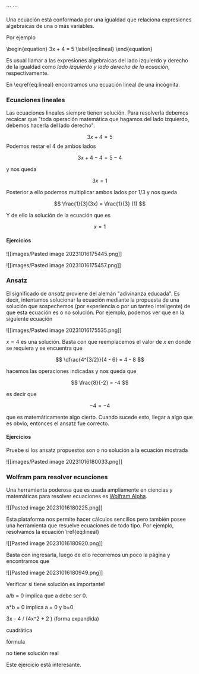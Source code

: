 <div class="hidden-code">
```
<script>
MathJax = {
   tex: {
    tags: 'ams'
  },
    chtml: {
        scale: 1.3
},
    svg: {
         scale: 1.3
    }
 };
</script>
``` </div>

Una ecuación está conformada por una igualdad que relaciona expresiones algebraicas de una o más variables.

Por ejemplo

\begin{equation}
   3x + 4 = 5
   \label{eq:lineal}
\end{equation}

Es usual llamar a las expresiones algebraicas del lado izquierdo y derecho de la igualdad como *lado izquierdo y lado derecho de la ecuación*, respectivamente.

En \eqref{eq:lineal} encontramos una ecuación lineal de una incógnita.

### Ecuaciones lineales

Las ecuaciones lineales siempre tienen solución. Para resolverla debemos recalcar que "toda operación matemática que hagamos del lado izquierdo, debemos hacerla del lado derecho". 

$$
3x + 4 =5
$$
Podemos restar el 4 de ambos lados

$$
3x + 4 - 4 = 5 - 4
$$

y nos queda

$$
3x = 1
$$

Posterior a ello podemos multiplicar ambos lados por $1/3$ y nos queda

$$
\frac{1}{3}(3x) = \frac{1}{3} (1)
$$

Y de ello la solución de la ecuación que es

$$
x = 1
$$
#### Ejercicios

![[images/Pasted image 20231016175445.png]]

![[images/Pasted image 20231016175457.png]]

### Ansatz 

El significado de *ansatz* proviene del alemán "adivinanza educada". Es decir, intentamos solucionar la ecuación mediante la propuesta de una solución que sospechemos (por experiencia o por un tanteo inteligente) de que esta ecuación es o no solución. Por ejemplo, podemos ver que en la siguiente ecuación

![[images/Pasted image 20231016175535.png]]

$x=4$ es una solución. Basta con que reemplacemos el valor de $x$ en donde se requiera y se encuentra que

$$
\dfrac{4^{3/2}}{4 - 6} = 4 - 8 
$$

hacemos las operaciones indicadas y nos queda que

$$
\frac{8}{-2} = -4
$$

es decir que

$$ -4 = -4$$

que es matemáticamente algo cierto. Cuando sucede esto, llegar a algo que es obvio, entonces el ansatz fue correcto.

#### Ejercicios

Pruebe si los ansatz propuestos son o no solución a la ecuación mostrada

![[images/Pasted image 20231016180033.png]]

### Wolfram para resolver ecuaciones

Una herramienta poderosa que es usada ampliamente en ciencias y matemáticas para resolver ecuaciones es [Wolfram Alpha](https://www.wolframalpha.com/).  

![[Pasted image 20231016180225.png]]

Esta plataforma nos permite hacer cálculos sencillos pero también posee una herramienta que resuelve ecuaciones de todo tipo. Por ejemplo, resolvamos la ecuación \ref{eq:lineal} 

![[Pasted image 20231016180920.png]]

Basta con ingresarla, luego de ello recorremos un poco la página y encontramos que

![[Pasted image 20231016180949.png]]

Verificar si tiene solución es importante!

a/b = 0 implica que a debe ser 0.

a*b = 0
implica a = 0 y b=0



3x - 4 / (4x^2 + 2 ) (forma expandida)

cuadrática

fórmula

no tiene solución real

Este ejercicio está interesante.



